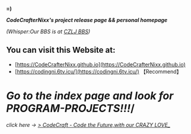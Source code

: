 **=)**

***CodeCrafterNixx's project release page &amp;&amp; personal homepage***

_(Whisper:Our BBS is at [CZLJ BBS](https://czlj.net))_

## You can visit this Website at:
* [https://CodeCrafterNixx.github.io](https://CodeCrafterNixx.github.io)
* [https://codingni.6tv.icu/](https://codingni.6tv.icu/) 【Recommend】

# ***Go to the index page and look for PROGRAM-PROJECTS!!!***/
*click here -> [> CodeCraft - Code the Future,with our CRAZY LOVE_]([https://](https://codingni.6tv.icu/))*
